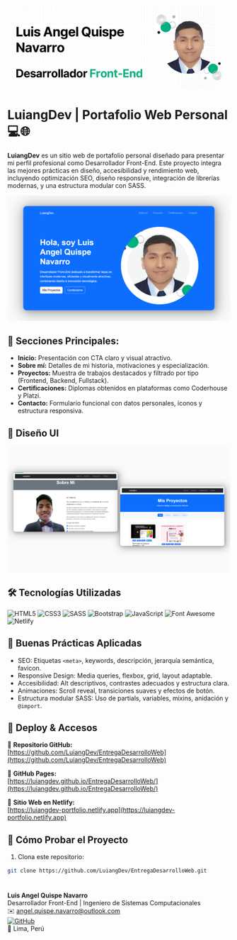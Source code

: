 <div align="center">
<img src="https://github.com/LuiangDev/EntregaDesarrolloWeb/blob/main/img/portada.png" alt="portada" />
</div>

# LuiangDev | Portafolio Web Personal 💻🌐

**LuiangDev** es un sitio web de portafolio personal diseñado para presentar mi perfil profesional como Desarrollador Front-End. Este proyecto integra las mejores prácticas en diseño, accesibilidad y rendimiento web, incluyendo optimización SEO, diseño responsive, integración de librerías modernas, y una estructura modular con SASS.

<div align="center">
<img src="https://github.com/LuiangDev/EntregaDesarrolloWeb/blob/main/img/home-mockup.png" alt="mockup" />
</div>

## 🧩 Secciones Principales:

- **Inicio:** Presentación con CTA claro y visual atractivo.
- **Sobre mí:** Detalles de mi historia, motivaciones y especialización.
- **Proyectos:** Muestra de trabajos destacados y filtrado por tipo (Frontend, Backend, Fullstack).
- **Certificaciones:** Diplomas obtenidos en plataformas como Coderhouse y Platzi.
- **Contacto:** Formulario funcional con datos personales, íconos y estructura responsiva.

## 🎨 Diseño UI

<div align="center">
<img src="https://github.com/LuiangDev/EntregaDesarrolloWeb/blob/main/img/vistas.png" />
</div>

## 🛠️ Tecnologías Utilizadas

![HTML5](https://img.shields.io/badge/HTML5-E34F26?style=for-the-badge&logo=html5&logoColor=white)
![CSS3](https://img.shields.io/badge/CSS3-1572B6?style=for-the-badge&logo=css3&logoColor=white)
![SASS](https://img.shields.io/badge/SASS-CC6699?style=for-the-badge&logo=sass&logoColor=white)
![Bootstrap](https://img.shields.io/badge/Bootstrap-563D7C?style=for-the-badge&logo=bootstrap&logoColor=white)
![JavaScript](https://img.shields.io/badge/JavaScript-F7DF1E?style=for-the-badge&logo=javascript&logoColor=black)
![Font Awesome](https://img.shields.io/badge/Font%20Awesome-339AF0?style=for-the-badge&logo=fontawesome&logoColor=white)
![Netlify](https://img.shields.io/badge/Netlify-00C7B7?style=for-the-badge&logo=netlify&logoColor=white)

## 📐 Buenas Prácticas Aplicadas

- SEO: Etiquetas `<meta>`, keywords, descripción, jerarquía semántica, favicon.
- Responsive Design: Media queries, flexbox, grid, layout adaptable.
- Accesibilidad: Alt descriptivos, contrastes adecuados y estructura clara.
- Animaciones: Scroll reveal, transiciones suaves y efectos de botón.
- Estructura modular SASS: Uso de partials, variables, mixins, anidación y `@import`.

## 🚀 Deploy & Accesos

🔗 **Repositorio GitHub:**  
[https://github.com/LuiangDev/EntregaDesarrolloWeb](https://github.com/LuiangDev/EntregaDesarrolloWeb)

🔗 **GitHub Pages:**  
[https://luiangdev.github.io/EntregaDesarrolloWeb/](https://luiangdev.github.io/EntregaDesarrolloWeb/)

🔗 **Sitio Web en Netlify:**  
[https://luiangdev-portfolio.netlify.app](https://luiangdev-portfolio.netlify.app)

## 🧪 Cómo Probar el Proyecto

1. Clona este repositorio:
```bash
git clone https://github.com/LuiangDev/EntregaDesarrolloWeb.git
```

#
**Luis Angel Quispe Navarro**  
Desarrollador Front-End | Ingeniero de Sistemas Computacionales  
✉️ angel.quispe.navarro@outlook.com  
[![GitHub](https://img.shields.io/badge/GitHub-LuiangDev-181717?style=for-the-badge&logo=github)](https://github.com/LuiangDev)  
📌 Lima, Perú
